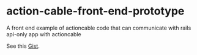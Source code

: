 # action-cable-front-end-prototype
A front end example of actioncable code that can communicate with rails api-only app with actioncable

See this [Gist](https://gist.github.com/jsheridanwells/c36a2278fdeb8f4b1ab40a47b31972ef#file-gemfile).
